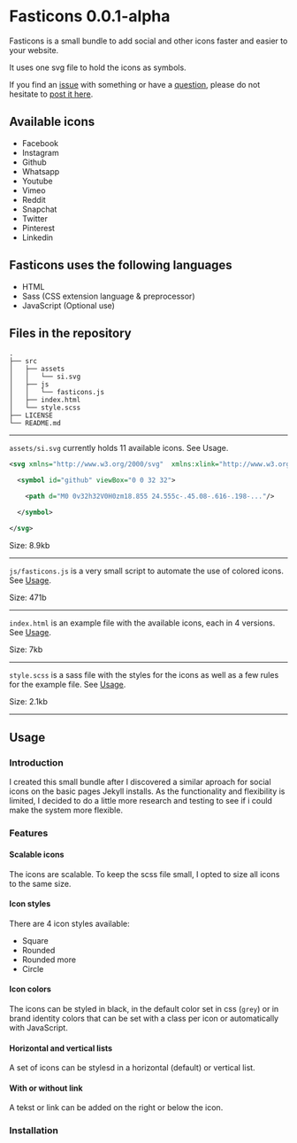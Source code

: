 # Fasticons 0.0.1-alpha

Fasticons is a small bundle to add social and other icons faster and easier to your website.

It uses one svg file to hold the icons as symbols.

If you find an [issue](https://github.com/stenito/fasticons/issues) with something or have a [question](https://github.com/stenito/fasticons/issues), please do not hesitate to [post it here](https://github.com/stenito/fasticons/issues).

## Available icons

- Facebook
- Instagram
- Github
- Whatsapp
- Youtube
- Vimeo
- Reddit
- Snapchat
- Twitter
- Pinterest
- Linkedin

## Fasticons uses the following languages

- HTML
- Sass (CSS extension language & preprocessor)
- JavaScript (Optional use)

## Files in the repository

``` plaintext
.
├── src
│   ├── assets
│   │   └── si.svg
│   ├── js
│   │   └── fasticons.js
│   ├── index.html
│   └── style.scss
├── LICENSE
└── README.md
```

---
`assets/si.svg` currently holds 11 available icons. See Usage.

``` svg
<svg xmlns="http://www.w3.org/2000/svg"  xmlns:xlink="http://www.w3.org/1999/xlink" viewBox="0 0 32 32">

  <symbol id="github" viewBox="0 0 32 32">

    <path d="M0 0v32h32V0H0zm18.855 24.555c-.45.08-.616-.198-..."/>

  </symbol>

</svg>
````

Size: 8.9kb

---
`js/fasticons.js` is a very small script to automate the use of colored icons. See [Usage](#).

Size: 471b

---

`index.html` is an example file with the available icons, each in 4 versions. See [Usage](#).

Size: 7kb

---

`style.scss` is a sass file with the styles for the icons as well as a few rules for the example file. See [Usage](#).

Size: 2.1kb

---

## Usage

### Introduction

I created this small bundle after I discovered a similar aproach for social icons on the basic pages Jekyll installs. As the functionality and flexibility is limited, I decided to do a little more research and testing to see if i could make the system more flexible.

### Features

#### Scalable icons

The icons are scalable. To keep the scss file small, I opted to size all icons to the same size.

#### Icon styles

There are 4 icon styles available:

- Square
- Rounded
- Rounded more
- Circle

#### Icon colors

The icons can be styled in black, in the default color set in css (`grey`) or in brand identity colors that can be set with a class per icon or automatically with JavaScript.

#### Horizontal and vertical lists

A set of icons can be stylesd in a horizontal (default) or vertical list.

#### With or without link

A tekst or link can be added on the right or below the icon.

### Installation
